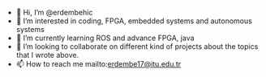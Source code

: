 - 👋 Hi, I’m @erdembehic
- 👀 I’m interested in coding, FPGA, embedded systems and autonomous systems
- 🌱 I’m currently learning ROS and advance FPGA, java
- 💞️ I’m looking to collaborate on different kind of projects about the topics that I wrote above.
- 📫 How to reach me mailto:erdembe17@itu.edu.tr

<!---
erdembehic/erdembehic is a ✨ special ✨ repository because its `README.md` (this file) appears on your GitHub profile.
You can click the Preview link to take a look at your changes.
--->
